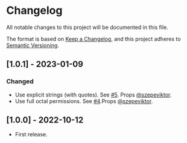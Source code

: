 # Changelog

All notable changes to this project will be documented in this file.

The format is based on [Keep a Changelog](https://keepachangelog.com/en/1.0.0/),
and this project adheres to [Semantic Versioning](https://semver.org/spec/v2.0.0.html).

## [1.0.1] - 2023-01-09

### Changed

- Use explicit strings (with quotes). See [#5](https://github.com/benoitchantre/setup-ssh-authentication-action/pull/5). Props [@szepeviktor](https://github.com/szepeviktor).
- Use full octal permissions. See [#4](https://github.com/benoitchantre/setup-ssh-authentication-action/pull/4).Props [@szepeviktor](https://github.com/szepeviktor).


## [1.0.0] - 2022-10-12

- First release.
